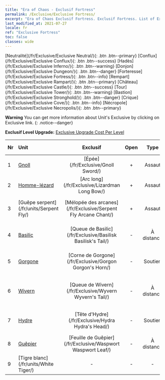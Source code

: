 ```yaml
---
title: "Era of Chaos - Exclusif Fortress"
permalink: /Exclusive/Exclusive Fortress/
excerpt: "Era of Chaos Exclusif Fortress. Exclusif Fortress. List of Exclusif Fortress in Era of Chaos"
last_modified_at: 2021-07-27
locale: fr
ref: "Exclusive Fortress"
toc: false
classes: wide
---
```

 [Neutralité](/fr/Exclusive/Exclusive Neutral/){: .btn .btn--primary} [Conflux](/fr/Exclusive/Exclusive Conflux/){: .btn .btn--success} [Hadès](/fr/Exclusive/Exclusive Inferno/){: .btn .btn--warning} [Donjon](/fr/Exclusive/Exclusive Dungeon/){: .btn .btn--danger} [Forteresse](/fr/Exclusive/Exclusive Fortress/){: .btn .btn--info} [Rempart](/fr/Exclusive/Exclusive Rampart/){: .btn .btn--primary} [Château](/fr/Exclusive/Exclusive Castle/){: .btn .btn--success} [Tour](/fr/Exclusive/Exclusive Tower/){: .btn .btn--warning} [Bastion](/fr/Exclusive/Exclusive Stronghold/){: .btn .btn--danger} [Crique](/fr/Exclusive/Exclusive Cove/){: .btn .btn--info} [Nécropole](/fr/Exclusive/Exclusive Necropolis/){: .btn .btn--primary} 

**Warning** You can get more information about Unit's Exclusive by clicking on Exclusive link. 
{: .notice--danger}

 **Exclusif Level Upgrade:** [Exclusive Upgrade Cost Per Level](/Exclusive/ExclusiveUpgradeCostPerLevel/)

  | Nr |         Unit        | Exclusif | Open  |    Type   |  Item to Rank UP      |  Skin   |
  |:---|:--------------------|:-------------:|:-----:|:---------:|:---------------------:|:-------:|
  | 1  | [Gnoll](/fr/units/Gnoll/) | [Épée](/fr/Exclusive/Gnoll Sword/) | + | Assaut | [Jeton Épée](/ItemsFR/con_912/) | - |
  | 2  | [Homme-lézard](/fr/units/Lizardman/) | [Arc long](/fr/Exclusive/Lizardman Long Bow/) | + | Assaut | [Jeton Arc long](/ItemsFR/con_914/) | - |
  | 3  | [Guêpe serpent](/fr/units/Serpent Fly/) | [Mélopée des arcanes](/fr/Exclusive/Serpent Fly Arcane Chant/) | + | Assaut | [Jeton Mélopée des arcanes](/ItemsFR/con_915/) | - |
  | 4  | [Basilic](/fr/units/Basilisk/) | [Queue de Basilic](/fr/Exclusive/Basilisk Basilisk's Tail/) | - | À distance | [Jeton Queue de Basilic](/ItemsFR/con_994/) | [Peau spéciale Énergie de feu](/ItemsFR/con_662/) |
  | 5  | [Gorgone](/fr/units/Gorgon/) | [Corne de Gorgone](/fr/Exclusive/Gorgon Gorgon's Horn/) | - | Soutien | [Jeton Corne de Gorgone](/ItemsFR/con_995/) | [Skin spécial Corne de Gorgone](/ItemsFR/con_663/) |
  | 6  | [Wivern](/fr/units/Wyvern/) | [Queue de Wivern](/fr/Exclusive/Wyvern Wyvern's Tail/) | - | À distance | [Jeton Queue de Wivern](/ItemsFR/con_996/) | [Skin spécial Queue de Wivern](/ItemsFR/con_664/) |
  | 7  | [Hydre](/fr/units/Hydra/) | [Tête d'Hydre](/fr/Exclusive/Hydra Hydra's Head/) | - | Soutien | [Jeton Tête d'Hydre](/ItemsFR/con_997/) | [Peau spéciale Noyau d'énergie](/ItemsFR/con_665/) |
  | 8  | [Guêpier](/fr/units/Waspwort/) | [Feuille de Guêpier](/fr/Exclusive/Waspwort Waspwort Leaf/) | - | À distance | - | - |
  | 9  | [Tigre blanc](/fr/units/White Tiger/) | - | - | - | none | none |
